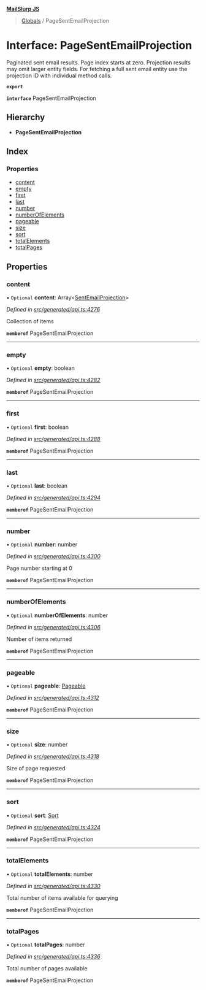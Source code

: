 **[MailSlurp JS](../README.md)**

> [Globals](../README.md) / PageSentEmailProjection

# Interface: PageSentEmailProjection

Paginated sent email results. Page index starts at zero. Projection results may omit larger entity fields. For fetching a full sent email entity use the projection ID with individual method calls.

**`export`** 

**`interface`** PageSentEmailProjection

## Hierarchy

* **PageSentEmailProjection**

## Index

### Properties

* [content](pagesentemailprojection.md#content)
* [empty](pagesentemailprojection.md#empty)
* [first](pagesentemailprojection.md#first)
* [last](pagesentemailprojection.md#last)
* [number](pagesentemailprojection.md#number)
* [numberOfElements](pagesentemailprojection.md#numberofelements)
* [pageable](pagesentemailprojection.md#pageable)
* [size](pagesentemailprojection.md#size)
* [sort](pagesentemailprojection.md#sort)
* [totalElements](pagesentemailprojection.md#totalelements)
* [totalPages](pagesentemailprojection.md#totalpages)

## Properties

### content

• `Optional` **content**: Array\<[SentEmailProjection](sentemailprojection.md)>

*Defined in [src/generated/api.ts:4276](https://github.com/mailslurp/mailslurp-client/blob/3871a9e/src/generated/api.ts#L4276)*

Collection of items

**`memberof`** PageSentEmailProjection

___

### empty

• `Optional` **empty**: boolean

*Defined in [src/generated/api.ts:4282](https://github.com/mailslurp/mailslurp-client/blob/3871a9e/src/generated/api.ts#L4282)*

**`memberof`** PageSentEmailProjection

___

### first

• `Optional` **first**: boolean

*Defined in [src/generated/api.ts:4288](https://github.com/mailslurp/mailslurp-client/blob/3871a9e/src/generated/api.ts#L4288)*

**`memberof`** PageSentEmailProjection

___

### last

• `Optional` **last**: boolean

*Defined in [src/generated/api.ts:4294](https://github.com/mailslurp/mailslurp-client/blob/3871a9e/src/generated/api.ts#L4294)*

**`memberof`** PageSentEmailProjection

___

### number

• `Optional` **number**: number

*Defined in [src/generated/api.ts:4300](https://github.com/mailslurp/mailslurp-client/blob/3871a9e/src/generated/api.ts#L4300)*

Page number starting at 0

**`memberof`** PageSentEmailProjection

___

### numberOfElements

• `Optional` **numberOfElements**: number

*Defined in [src/generated/api.ts:4306](https://github.com/mailslurp/mailslurp-client/blob/3871a9e/src/generated/api.ts#L4306)*

Number of items returned

**`memberof`** PageSentEmailProjection

___

### pageable

• `Optional` **pageable**: [Pageable](pageable.md)

*Defined in [src/generated/api.ts:4312](https://github.com/mailslurp/mailslurp-client/blob/3871a9e/src/generated/api.ts#L4312)*

**`memberof`** PageSentEmailProjection

___

### size

• `Optional` **size**: number

*Defined in [src/generated/api.ts:4318](https://github.com/mailslurp/mailslurp-client/blob/3871a9e/src/generated/api.ts#L4318)*

Size of page requested

**`memberof`** PageSentEmailProjection

___

### sort

• `Optional` **sort**: [Sort](sort.md)

*Defined in [src/generated/api.ts:4324](https://github.com/mailslurp/mailslurp-client/blob/3871a9e/src/generated/api.ts#L4324)*

**`memberof`** PageSentEmailProjection

___

### totalElements

• `Optional` **totalElements**: number

*Defined in [src/generated/api.ts:4330](https://github.com/mailslurp/mailslurp-client/blob/3871a9e/src/generated/api.ts#L4330)*

Total number of items available for querying

**`memberof`** PageSentEmailProjection

___

### totalPages

• `Optional` **totalPages**: number

*Defined in [src/generated/api.ts:4336](https://github.com/mailslurp/mailslurp-client/blob/3871a9e/src/generated/api.ts#L4336)*

Total number of pages available

**`memberof`** PageSentEmailProjection
